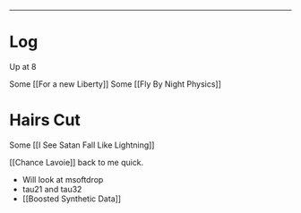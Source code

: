 

---

# Log

Up at 8 

Some [[For a new Liberty]]
Some [[Fly By Night Physics]]

# Hairs Cut

Some [[I See Satan Fall Like Lightning]]

[[Chance Lavoie]] back to me quick. 
- Will look at msoftdrop 
- tau21 and tau32
- [[Boosted Synthetic Data]]